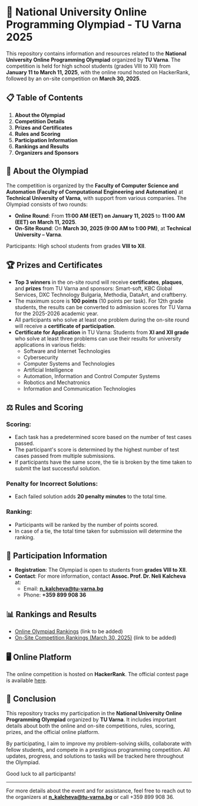 # 🚀 National University Online Programming Olympiad - TU Varna 2025

This repository contains information and resources related to the **National University Online Programming Olympiad** organized by **TU Varna**. The competition is held for high school students (grades VIII to XII) from **January 11 to March 11, 2025**, with the online round hosted on HackerRank, followed by an on-site competition on **March 30, 2025**.

## 📋 Table of Contents
1. **About the Olympiad**
2. **Competition Details**
3. **Prizes and Certificates**
4. **Rules and Scoring**
5. **Participation Information**
6. **Rankings and Results**
7. **Organizers and Sponsors**

## 📌 About the Olympiad

The competition is organized by the **Faculty of Computer Science and Automation (Faculty of Computational Engineering and Automation)** at **Technical University of Varna**, with support from various companies. The Olympiad consists of two rounds:

- **Online Round**: From **11:00 AM (EET) on January 11, 2025** to **11:00 AM (EET) on March 11, 2025**.
- **On-Site Round**: On **March 30, 2025 (9:00 AM to 1:00 PM)**, at **Technical University – Varna**.

Participants: High school students from grades **VIII to XII**.

## 🏆 Prizes and Certificates

- **Top 3 winners** in the on-site round will receive **certificates**, **plaques**, and **prizes** from TU Varna and sponsors: Smart-soft, KBC Global Services, DXC Technology Bulgaria, Methodia, DataArt, and craftberry.
- The maximum score is **100 points** (10 points per task). For 12th grade students, the results can be converted to admission scores for TU Varna for the 2025-2026 academic year.
- All participants who solve at least one problem during the on-site round will receive a **certificate of participation**.
- **Certificate for Application** in TU Varna: Students from **XI and XII grade** who solve at least three problems can use their results for university applications in various fields:
  - Software and Internet Technologies
  - Cybersecurity
  - Computer Systems and Technologies
  - Artificial Intelligence
  - Automation, Information and Control Computer Systems
  - Robotics and Mechatronics
  - Information and Communication Technologies

## ⚖️ Rules and Scoring

### **Scoring**:
- Each task has a predetermined score based on the number of test cases passed.
- The participant's score is determined by the highest number of test cases passed from multiple submissions.
- If participants have the same score, the tie is broken by the time taken to submit the last successful solution.

### **Penalty for Incorrect Solutions**:
- Each failed solution adds **20 penalty minutes** to the total time.

### **Ranking**:
- Participants will be ranked by the number of points scored.
- In case of a tie, the total time taken for submission will determine the ranking.

## 📍 Participation Information

- **Registration**: The Olympiad is open to students from **grades VIII to XII**.
- **Contact**: For more information, contact **Assoc. Prof. Dr. Neli Kalcheva** at:
  - Email: **n_kalcheva@tu-varna.bg**
  - Phone: **+359 899 908 36**

## 📊 Rankings and Results

- [Online Olympiad Rankings](#) (link to be added)
- [On-Site Competition Rankings (March 30, 2025)](#) (link to be added)


## 🖥️ Online Platform

The online competition is hosted on **HackerRank**. The official contest page is available [here](https://www.hackerrank.com/op-tu-varna-11-01-2025-11-03-2025).

## 🎯 Conclusion

This repository tracks my participation in the **National University Online Programming Olympiad** organized by **TU Varna**. It includes important details about both the online and on-site competitions, rules, scoring, prizes, and the official online platform.

By participating, I aim to improve my problem-solving skills, collaborate with fellow students, and compete in a prestigious programming competition. All updates, progress, and solutions to tasks will be tracked here throughout the Olympiad.

Good luck to all participants!

---

For more details about the event and for assistance, feel free to reach out to the organizers at **n_kalcheva@tu-varna.bg** or call +359 899 908 36.

